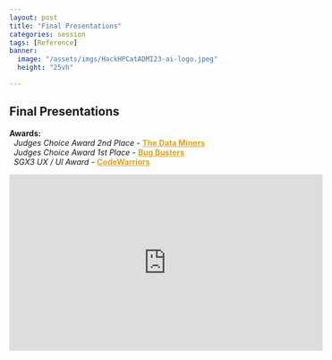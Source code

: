 ```yaml
---
layout: post
title: "Final Presentations"
categories: session
tags: [Reference]
banner:
  image: "/assets/imgs/HackHPCatADMI23-ai-logo.jpeg"
  height: "25vh"

---
```

## Final Presentations

<strong>Awards:</strong><br>
          &nbsp;&nbsp;<i class="fa-solid fa-trophy" style="color: goldenrod;"></i><em>Judges Choice Award 2nd Place</em> - <strong><a href="https://hackhpc.github.io/admi23/teams.html#The%20Data%20Miners" style="color: goldenrod;">The Data Miners</a></strong><br>
          &nbsp;&nbsp;<i class="fa-solid fa-trophy" style="color: goldenrod;"></i><em>Judges Choice Award 1st Place</em> - <strong><a href="https://hackhpc.github.io/admi23/teams.html#Bug%20Busters" style="color: goldenrod;">Bug Busters</a></strong><br>
          &nbsp;&nbsp;<i class="fa-solid fa-trophy" style="color: goldenrod;"></i><em>SGX3 UX / UI Award </em> - <strong><a href="https://hackhpc.github.io/admi23/teams.html#CodeWarriors" style="color: goldenrod;">CodeWarriors</a></strong><br>

<iframe width="560" height="315" src="https://www.youtube.com/embed/m9Rz01V_1lA" title="YouTube video player" frameborder="0" allow="accelerometer; autoplay; clipboard-write; encrypted-media; gyroscope; picture-in-picture; web-share" allowfullscreen></iframe>









 



